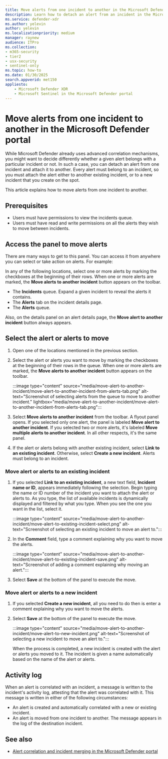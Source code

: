 ```yaml
---
title: Move alerts from one incident to another in the Microsoft Defender portal
description: Learn how to detach an alert from an incident in the Microsoft Defender portal, to correct false and/or missed correlations, and attach the alert to another (new or existing) incident, so you can investigate and remediate security threats more effectively.
ms.service: defender-xdr
ms.author: yelevin
author: yelevin
ms.localizationpriority: medium
manager: raynew
audience: ITPro
ms.collection: 
- m365-security
- tier2
- usx-security
- sentinel-only
ms.topic: how-to
ms.date: 01/30/2025
search.appverid: met150
appliesto:
    - Microsoft Defender XDR
    - Microsoft Sentinel in the Microsoft Defender portal
---
```


# Move alerts from one incident to another in the Microsoft Defender portal

While Microsoft Defender already uses advanced correlation mechanisms, you might want to decide differently whether a given alert belongs with a particular incident or not. In such a case, you can detach an alert from one incident and attach it to another. Every alert must belong to an incident, so you must attach the alert either to another existing incident, or to a new incident that you create on the spot.

This article explains how to move alerts from one incident to another.

## Prerequisites

- Users must have permissions to view the incidents queue.
- Users must have read and write permissions on all the alerts they wish to move between incidents.

## Access the panel to move alerts

There are many ways to get to this panel. You can access it from anywhere you can select or take action on alerts. For example:

In any of the following locations, select one or more alerts by marking the checkboxes at the beginning of their rows. When one or more alerts are marked, the **Move alerts to another incident** button appears on the toolbar.

- The **Incidents** queue. Expand a given incident to reveal the alerts it contains.
- The **Alerts** tab on the incident details page.
- The **Alerts** queue.

Also, on the details panel on an alert details page, the **Move alert to another incident** button always appears.

## Select the alert or alerts to move

1. Open one of the locations mentioned in the previous section.

1. Select the alert or alerts you want to move by marking the checkboxes at the beginning of their rows in the queue. When one or more alerts are marked, the **Move alerts to another incident** button appears on the toolbar.

    :::image type="content" source="media/move-alert-to-another-incident/move-alert-to-another-incident-from-alerts-tab.png" alt-text="Screenshot of selecting alerts from the queue to move to another incident." lightbox="media/move-alert-to-another-incident/move-alert-to-another-incident-from-alerts-tab.png":::

1. Select **Move alerts to another incident** from the toolbar. A flyout panel opens. If you selected only one alert, the panel is labeled **Move alert to another incident**. If you selected two or more alerts, it's labeled **Move multiple alerts to another incident**. In all other respects, it's the same panel.

1. If the alert or alerts belong with another existing incident, select **Link to an existing incident**. Otherwise, select **Create a new incident**. Alerts must belong to an incident.

### Move alert or alerts to an existing incident

1. If you selected **Link to an existing incident**, a new text field, **Incident name or ID**, appears immediately following the selection. Begin typing the name or ID number of the incident you want to attach the alert or alerts to. As you type, the list of available incidents is dynamically displayed and filtered by what you type. When you see the one you want in the list, select it.

    :::image type="content" source="media/move-alert-to-another-incident/move-alert-to-existing-incident-select.png" alt-text="Screenshot of selecting an existing incident to move an alert to.":::

1. In the **Comment** field, type a comment explaining why you want to move the alerts.

    :::image type="content" source="media/move-alert-to-another-incident/move-alert-to-existing-incident-save.png" alt-text="Screenshot of adding a comment explaining why moving an alert.":::

1. Select **Save** at the bottom of the panel to execute the move.

### Move alert or alerts to a new incident

1. If you selected **Create a new incident**, all you need to do then is enter a comment explaining why you want to move the alerts.

1. Select **Save** at the bottom of the panel to execute the move.

    :::image type="content" source="media/move-alert-to-another-incident/move-alert-to-new-incident.png" alt-text="Screenshot of selecting a new incident to move an alert to.":::

    When the process is completed, a new incident is created with the alert or alerts you moved to it. The incident is given a name automatically based on the name of the alert or alerts.

## Activity log

When an alert is correlated with an incident, a message is written to the incident's activity log, attesting that the alert was correlated with it. This message is written in either of the following circumstances:

- An alert is created and automatically correlated with a new or existing incident.
- An alert is moved from one incident to another. The message appears in the log of the destination incident.

## See also

- [Alert correlation and incident merging in the Microsoft Defender portal](alerts-incidents-correlation.md)
